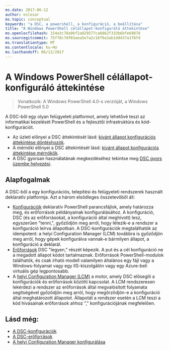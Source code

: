 ```yaml
---
ms.date: 2017-06-12
author: eslesar
ms.topic: conceptual
keywords: "a DSC, a powershell, a konfiguráció, a beállítása"
title: "A Windows PowerShell célállapot-konfiguráló áttekintése"
ms.openlocfilehash: 154a3c78a9bf2a029577ca6862f333b6bfe69878
ms.sourcegitcommit: 75f70c7df01eea5e7a2c16f9a3ab1dd437a1f8fd
ms.translationtype: MT
ms.contentlocale: hu-HU
ms.lasthandoff: 06/12/2017
---
```

# <a name="windows-powershell-desired-state-configuration-overview"></a>A Windows PowerShell célállapot-konfiguráló áttekintése 

> Vonatkozik: A Windows PowerShell 4.0-s verzióját, a Windows PowerShell 5.0

A DSC-ből egy olyan felügyeleti platformot, amely lehetővé teszi az informatikai kezelését PowerShell és a fejlesztői infrastruktúra és kód-konfigurációt.

- Az üzleti előnyei a DSC áttekintését lásd: [kívánt állapot konfigurációs áttekintése döntéshozók](decisionMaker.md).
- A mérnöki előnyei a DSC áttekintését lásd: [kívánt állapot konfigurációs áttekintése mérnökök](DscForEngineers.md).
- A DSC gyorsan használatának megkezdéséhez tekintse meg [DSC gyors üzembe helyezési](quickStart.md).

## <a name="key-concepts"></a>Alapfogalmak

A DSC-ből a egy konfigurációs, telepítési és felügyeleti rendszerek használt deklaratív platformja. Azt a három elsődleges összetevőből áll:

- [Konfigurációk](configurations.md) deklaratív PowerShell parancsfájlok, amely határozza meg, és erőforrások példányainak konfigurálásához.
    A konfiguráció, DSC (és az erőforrásokat, a konfiguráció által meghívott) lesz, egyszerűen "tenni,", győződjön meg arról, hogy létezik-e a rendszer a konfiguráció leírva állapotban. 
    A DSC-konfigurációk megtalálhatók az idempotent: a helyi Configuration Manager (LCM) továbbra is győződjön meg arról, hogy gépek konfigurálva vannak-e bármilyen állapot, a konfiguráció a deklarál.
- [Erőforrások](resources.md) DSC "legyen," részét képezik. A put és a cél konfiguráció ne a megadott állapot kódot tartalmaznak. 
    Erőforrások PowerShell-modulok találhatók, és csak írható modell valamilyen általános egy fájl vagy a Windows-folyamat vagy egy IIS-kiszolgálón vagy egy Azure-beli virtuális gép legpontosabb.
- A [helyi Configuration Manager (LCM)](metaConfig.md) a motor, amely DSC elősegíti a konfigurációk és erőforrások közötti kapcsolat. 
    A LCM rendszeresen lekérdezi a rendszer az erőforrások által megvalósított folyamata segítségével győződjön meg arról, hogy megőrződjön-e a konfiguráció által meghatározott állapotot. 
    Állapotát a rendszer esetén a LCM teszi a kód hívásainak erőforrások ahhoz "," konfigurációjának megfelelően. 

## <a name="see-also"></a>Lásd még:

- [A DSC-konfigurációk](configurations.md)
- [A DSC-erőforrások](resources.md)
- [A helyi Configuration Manager konfigurálása](metaConfig.md)

